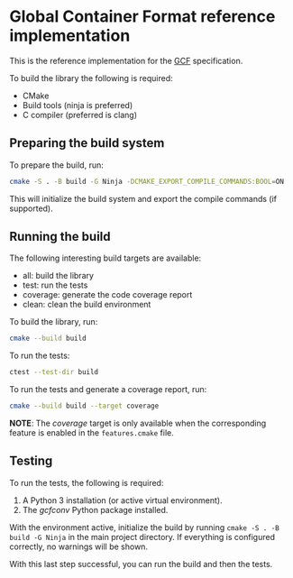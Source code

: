# Global Container Format reference implementation

This is the reference implementation for the [GCF](https://github.com:global-container-format/spec.git) specification.

To build the library the following is required:

* CMake
* Build tools (ninja is preferred)
* C compiler (preferred is clang)

## Preparing the build system

To prepare the build, run:

```bash
cmake -S . -B build -G Ninja -DCMAKE_EXPORT_COMPILE_COMMANDS:BOOL=ON
```

This will initialize the build system and export the compile commands (if supported).

## Running the build

The following interesting build targets are available:

* all: build the library
* test: run the tests
* coverage: generate the code coverage report
* clean: clean the build environment

To build the library, run:

```bash
cmake --build build
```

To run the tests:

```bash
ctest --test-dir build
```

To run the tests and generate a coverage report, run:

```bash
cmake --build build --target coverage
```

**NOTE**: The *coverage* target is only available when the corresponding feature is enabled in the `features.cmake` file.

## Testing

To run the tests, the following is required:

1. A Python 3 installation (or active virtual environment).
2. The *gcfconv* Python package installed.

With the environment active, initialize the build by running `cmake -S . -B build -G Ninja` in the main project directory.
If everything is configured correctly, no warnings will be shown.

With this last step successful, you can run the build and then the tests.
